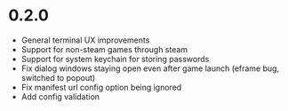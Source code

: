 
# 0.2.0

- General terminal UX improvements
- Support for non-steam games through steam
- Support for system keychain for storing passwords
- Fix dialog windows staying open even after game launch (eframe bug, switched to popout)
- Fix manifest url config option being ignored
- Add config validation
